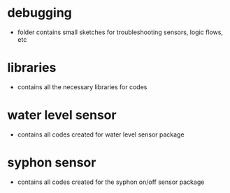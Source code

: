 # debugging
- folder contains small sketches for troubleshooting sensors, logic flows, etc

# libraries 
- contains all the necessary libraries for codes

# water level sensor
- contains all codes created for water level sensor package

# syphon sensor
- contains all codes created for the syphon on/off sensor package
